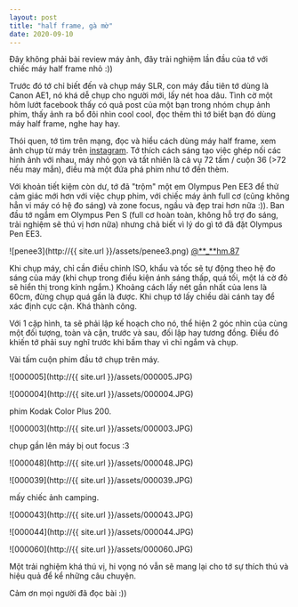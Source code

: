 ```yaml
---
layout: post
title: "half frame, gà mờ"
date: 2020-09-10
---
```


Đây không phải bài review máy ảnh, đây trải nghiệm lần đầu của tớ với chiếc máy half frame nhỏ :))

Trước đó tớ chỉ biết đến và chụp máy SLR, con máy đầu tiên tớ dùng là Canon AE1, nó khá dễ chụp cho người mới, lấy nét hoa dâu. Tình cờ một hôm lướt facebook thấy có quả post của một bạn trong nhóm chụp ảnh phim, thấy ảnh ra bổ đôi nhìn cool cool, đọc thêm thì tớ biết bạn đó dùng máy half frame, nghe hay hay.

Thói quen, tớ tìm trên mạng, đọc và hiểu cách dùng máy half frame, xem ảnh chụp từ máy trên [instagram](https://www.instagram.com/explore/tags/halfframe/). Tớ thích cách sáng tạo việc ghép nối các hình ảnh với nhau, máy nhỏ gọn và tất nhiên là cả vụ 72 tấm / cuộn 36 (>72 nếu may mắn), điều mà một đứa phá phim như tớ đến thèm.

Với khoản tiết kiệm còn dư, tớ đã "trộm" một em Olympus Pen EE3 để thử cảm giác mới hơn với việc chụp phim, với chiếc máy ảnh full cơ (cũng không hẳn vi máy có hệ đo sáng) và zone focus, ngầu và đẹp trai hơn nữa :)). Ban đầu tớ ngắm em Olympus Pen S (full cơ hoàn toàn, không hỗ trợ đo sáng, trải nghiệm sẽ thú vị hơn nữa) nhưng chả biết vì lý do gì tớ đã đặt Olympus Pen EE3.

![penee3](http://{{ site.url }}/assets/penee3.png) [@**\_**hm.87](https://www.instagram.com/_____hm.87/)

Khi chụp máy, chỉ cần điều chỉnh ISO, khẩu và tốc sẽ tự động theo hệ đo sáng của máy (khi chụp trong điều kiện ánh sáng thấp, quá tối, một lá cờ đỏ sẽ hiển thị trong kính ngắm.) Khoảng cách lấy nét gần nhất của lens là 60cm, đừng chụp quá gần là được. Khi chụp tớ lấy chiều dài cánh tay để xác định cực cận. Khá thành công.

Với 1 cặp hình, ta sẽ phải lập kế hoạch cho nó, thể hiện 2 góc nhìn của cùng một đối tượng, toàn và cận, trước và sau, đối lập hay tương đồng. Điều đó khiến tớ phải suy nghĩ trước khi bấm thay vì chỉ ngắm và chụp.

Vài tấm cuộn phim đầu tớ chụp trên máy.

![000005](http://{{ site.url }}/assets/000005.JPG)

![000004](http://{{ site.url }}/assets/000004.JPG)

phim Kodak Color Plus 200.

![000003](http://{{ site.url }}/assets/000003.JPG)

chụp gần lên máy bị out focus :3

![000048](http://{{ site.url }}/assets/000048.JPG)

![000039](http://{{ site.url }}/assets/000039.JPG)

mấy chiếc ảnh camping.

![000043](http://{{ site.url }}/assets/000043.JPG)

![000044](http://{{ site.url }}/assets/000044.JPG)

![000060](http://{{ site.url }}/assets/000060.JPG)

Một trải nghiệm khá thú vị, hi vọng nó vẫn sẽ mang lại cho tớ sự thích thú và hiệu quả để kể những câu chuyện.

Cảm ơn mọi người đã đọc bài :))
